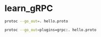# learn_gRPC

```bash
protoc --go_out=. hello.proto
```

```bash
protoc --go_out=plugins=grpc:. hello.proto
```